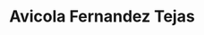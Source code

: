 ---
title: "Avicola Fernandez Tejas"
url: /guayaquil/avicola-fernandez-tejas/
shop: supermercado
---